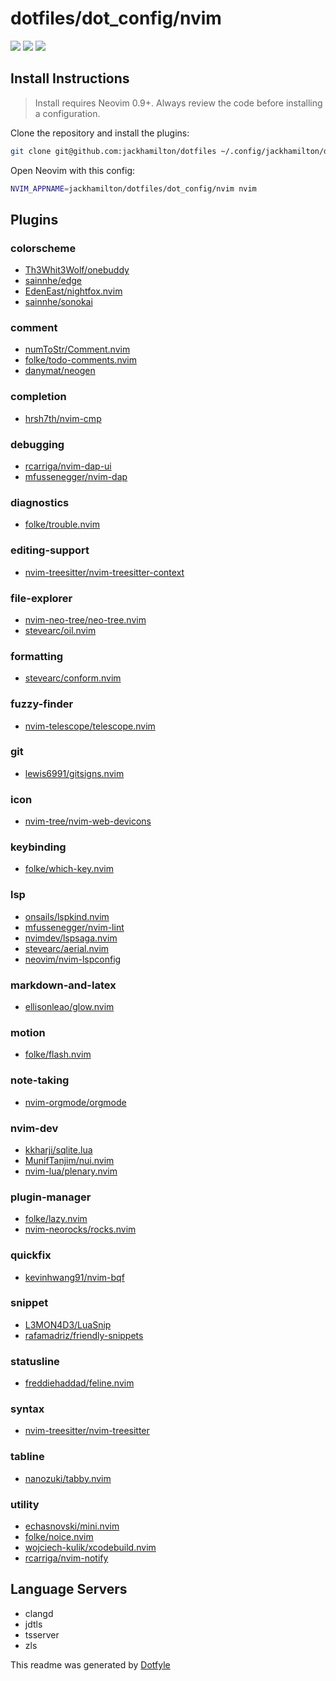 # dotfiles/dot_config/nvim

<a href="https://dotfyle.com/jackhamilton/dotfiles-dotconfig-nvim"><img src="https://dotfyle.com/jackhamilton/dotfiles-dotconfig-nvim/badges/plugins?style=flat" /></a>
<a href="https://dotfyle.com/jackhamilton/dotfiles-dotconfig-nvim"><img src="https://dotfyle.com/jackhamilton/dotfiles-dotconfig-nvim/badges/leaderkey?style=flat" /></a>
<a href="https://dotfyle.com/jackhamilton/dotfiles-dotconfig-nvim"><img src="https://dotfyle.com/jackhamilton/dotfiles-dotconfig-nvim/badges/plugin-manager?style=flat" /></a>


## Install Instructions

 > Install requires Neovim 0.9+. Always review the code before installing a configuration.

Clone the repository and install the plugins:

```sh
git clone git@github.com:jackhamilton/dotfiles ~/.config/jackhamilton/dotfiles
```

Open Neovim with this config:

```sh
NVIM_APPNAME=jackhamilton/dotfiles/dot_config/nvim nvim
```

## Plugins

### colorscheme

+ [Th3Whit3Wolf/onebuddy](https://dotfyle.com/plugins/Th3Whit3Wolf/onebuddy)
+ [sainnhe/edge](https://dotfyle.com/plugins/sainnhe/edge)
+ [EdenEast/nightfox.nvim](https://dotfyle.com/plugins/EdenEast/nightfox.nvim)
+ [sainnhe/sonokai](https://dotfyle.com/plugins/sainnhe/sonokai)
### comment

+ [numToStr/Comment.nvim](https://dotfyle.com/plugins/numToStr/Comment.nvim)
+ [folke/todo-comments.nvim](https://dotfyle.com/plugins/folke/todo-comments.nvim)
+ [danymat/neogen](https://dotfyle.com/plugins/danymat/neogen)
### completion

+ [hrsh7th/nvim-cmp](https://dotfyle.com/plugins/hrsh7th/nvim-cmp)
### debugging

+ [rcarriga/nvim-dap-ui](https://dotfyle.com/plugins/rcarriga/nvim-dap-ui)
+ [mfussenegger/nvim-dap](https://dotfyle.com/plugins/mfussenegger/nvim-dap)
### diagnostics

+ [folke/trouble.nvim](https://dotfyle.com/plugins/folke/trouble.nvim)
### editing-support

+ [nvim-treesitter/nvim-treesitter-context](https://dotfyle.com/plugins/nvim-treesitter/nvim-treesitter-context)
### file-explorer

+ [nvim-neo-tree/neo-tree.nvim](https://dotfyle.com/plugins/nvim-neo-tree/neo-tree.nvim)
+ [stevearc/oil.nvim](https://dotfyle.com/plugins/stevearc/oil.nvim)
### formatting

+ [stevearc/conform.nvim](https://dotfyle.com/plugins/stevearc/conform.nvim)
### fuzzy-finder

+ [nvim-telescope/telescope.nvim](https://dotfyle.com/plugins/nvim-telescope/telescope.nvim)
### git

+ [lewis6991/gitsigns.nvim](https://dotfyle.com/plugins/lewis6991/gitsigns.nvim)
### icon

+ [nvim-tree/nvim-web-devicons](https://dotfyle.com/plugins/nvim-tree/nvim-web-devicons)
### keybinding

+ [folke/which-key.nvim](https://dotfyle.com/plugins/folke/which-key.nvim)
### lsp

+ [onsails/lspkind.nvim](https://dotfyle.com/plugins/onsails/lspkind.nvim)
+ [mfussenegger/nvim-lint](https://dotfyle.com/plugins/mfussenegger/nvim-lint)
+ [nvimdev/lspsaga.nvim](https://dotfyle.com/plugins/nvimdev/lspsaga.nvim)
+ [stevearc/aerial.nvim](https://dotfyle.com/plugins/stevearc/aerial.nvim)
+ [neovim/nvim-lspconfig](https://dotfyle.com/plugins/neovim/nvim-lspconfig)
### markdown-and-latex

+ [ellisonleao/glow.nvim](https://dotfyle.com/plugins/ellisonleao/glow.nvim)
### motion

+ [folke/flash.nvim](https://dotfyle.com/plugins/folke/flash.nvim)
### note-taking

+ [nvim-orgmode/orgmode](https://dotfyle.com/plugins/nvim-orgmode/orgmode)
### nvim-dev

+ [kkharji/sqlite.lua](https://dotfyle.com/plugins/kkharji/sqlite.lua)
+ [MunifTanjim/nui.nvim](https://dotfyle.com/plugins/MunifTanjim/nui.nvim)
+ [nvim-lua/plenary.nvim](https://dotfyle.com/plugins/nvim-lua/plenary.nvim)
### plugin-manager

+ [folke/lazy.nvim](https://dotfyle.com/plugins/folke/lazy.nvim)
+ [nvim-neorocks/rocks.nvim](https://dotfyle.com/plugins/nvim-neorocks/rocks.nvim)
### quickfix

+ [kevinhwang91/nvim-bqf](https://dotfyle.com/plugins/kevinhwang91/nvim-bqf)
### snippet

+ [L3MON4D3/LuaSnip](https://dotfyle.com/plugins/L3MON4D3/LuaSnip)
+ [rafamadriz/friendly-snippets](https://dotfyle.com/plugins/rafamadriz/friendly-snippets)
### statusline

+ [freddiehaddad/feline.nvim](https://dotfyle.com/plugins/freddiehaddad/feline.nvim)
### syntax

+ [nvim-treesitter/nvim-treesitter](https://dotfyle.com/plugins/nvim-treesitter/nvim-treesitter)
### tabline

+ [nanozuki/tabby.nvim](https://dotfyle.com/plugins/nanozuki/tabby.nvim)
### utility

+ [echasnovski/mini.nvim](https://dotfyle.com/plugins/echasnovski/mini.nvim)
+ [folke/noice.nvim](https://dotfyle.com/plugins/folke/noice.nvim)
+ [wojciech-kulik/xcodebuild.nvim](https://dotfyle.com/plugins/wojciech-kulik/xcodebuild.nvim)
+ [rcarriga/nvim-notify](https://dotfyle.com/plugins/rcarriga/nvim-notify)
## Language Servers

+ clangd
+ jdtls
+ tsserver
+ zls


 This readme was generated by [Dotfyle](https://dotfyle.com)
